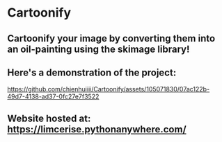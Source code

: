 # Cartoonify

## Cartoonify your image by converting them into an oil-painting using the skimage library!

## Here's a demonstration of the project:

https://github.com/chienhuiiii/Cartoonify/assets/105071830/07ac122b-49d7-4138-ad37-0fc27e7f3522

## Website hosted at: https://limcerise.pythonanywhere.com/ 
